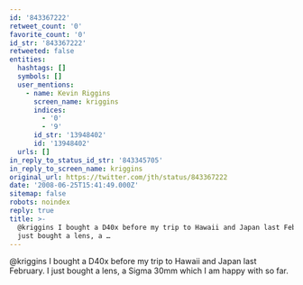 ```yaml
---
id: '843367222'
retweet_count: '0'
favorite_count: '0'
id_str: '843367222'
retweeted: false
entities:
  hashtags: []
  symbols: []
  user_mentions:
    - name: Kevin Riggins
      screen_name: kriggins
      indices:
        - '0'
        - '9'
      id_str: '13948402'
      id: '13948402'
  urls: []
in_reply_to_status_id_str: '843345705'
in_reply_to_screen_name: kriggins
original_url: https://twitter.com/jth/status/843367222
date: '2008-06-25T15:41:49.000Z'
sitemap: false
robots: noindex
reply: true
title: >-
  @kriggins I bought a D40x before my trip to Hawaii and Japan last February. I
  just bought a lens, a …
---
```


@kriggins I bought a D40x before my trip to Hawaii and Japan last February. I just bought a lens, a Sigma 30mm which I am happy with so far.